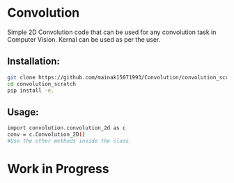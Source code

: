 # Convolution
Simple 2D Convolution code that can be used for any convolution task in Computer Vision.
Kernal can be used as per the user.

## Installation:

```bash
git clone https://github.com/mainak15071993/Convolution/convolution_scratch/
cd convolution_scratch
pip install -e.
```


## Usage:

```bash
import convolution.convolution_2d as c
conv = c.Convolution_2D()
#Use the other methods inside the class.
```

# Work in Progress
